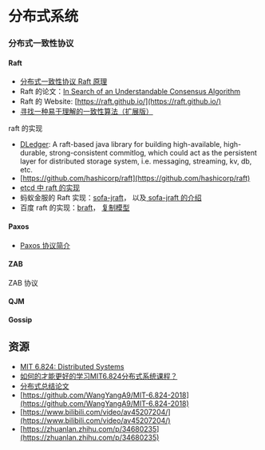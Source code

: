 # 分布式系统

### 分布式一致性协议

#### Raft

* [分布式一致性协议 Raft 原理](https://wingsxdu.com/post/algorithms/raft/#gsc.tab=0)
* Raft 的论文：[In Search of an Understandable Consensus Algorithm](https://raft.github.io/raft.pdf)
* Raft 的 Website: [https://raft.github.io/](https://raft.github.io/)
* [寻找一种易于理解的一致性算法（扩展版）](https://github.com/maemual/raft-zh_cn/blob/master/raft-zh_cn.md)

raft 的实现

* [DLedger](https://github.com/openmessaging/openmessaging-storage-dledger): A raft-based java library for building high-available, high-durable, strong-consistent commitlog, which could act as the persistent layer for distributed storage system, i.e. messaging, streaming, kv, db, etc.
* [https://github.com/hashicorp/raft](https://github.com/hashicorp/raft)
* [etcd 中 raft 的实现](https://github.com/etcd-io/etcd/tree/master/raft)
* 蚂蚁金服的 Raft 实现：[sofa-jraft](https://github.com/sofastack/sofa-jraft)， 以及[ sofa-jraft 的介绍](https://www.sofastack.tech/projects/sofa-jraft/overview/)
* 百度 raft 的实现：[braft](https://github.com/baidu/braft)， [复制模型](https://github.com/baidu/braft/blob/master/docs/cn/replication.md)

#### Paxos

* [Paxos 协议简介](https://github.com/baidu/braft/blob/master/docs/cn/paxos_protocol.md)

#### ZAB

ZAB 协议

#### QJM

#### Gossip

## 资源

* [MIT 6.824: Distributed Systems](http://nil.csail.mit.edu/6.824/2018/)
* [如何的才能更好的学习MIT6.824分布式系统课程？](https://www.zhihu.com/question/29597104)
* [分布式总结论文](https://www.jianshu.com/u/38eb16b24cb9)
* [https://github.com/WangYangA9/MIT-6.824-2018](https://github.com/WangYangA9/MIT-6.824-2018)
* [https://www.bilibili.com/video/av45207204/](https://www.bilibili.com/video/av45207204/)
* [https://zhuanlan.zhihu.com/p/34680235](https://zhuanlan.zhihu.com/p/34680235)

